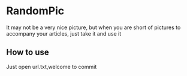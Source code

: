 # RandomPic
It may not be a very nice picture, but when you are short of pictures to accompany your articles, just take it and use it

## How to use
Just open url.txt,welcome to commit
